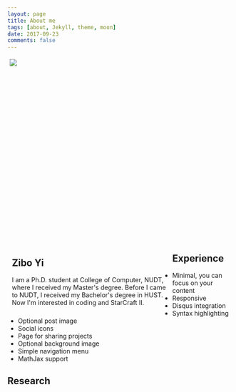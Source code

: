 ```yaml
---
layout: page
title: About me
tags: [about, Jekyll, theme, moon]
date: 2017-09-23
comments: false
---
```


<html>

<head>
<style>
#nav {
    line-height:30px;
    /*background-color:#eeeeee;*/
    height:400px;
    width:260px;
    float:center;
    padding:5px;	      
}
#section {
    width:350px;
    float:left;
    padding:10px;	 	 
}
</style>
</head>

<body>

<div id="nav">
<img src="{{ site.url }}/assets/img/me.jpg">
</div>

<div id="section">
<h2>Zibo Yi</h2>
<p>
I am a Ph.D. student at College of Computer, NUDT, where I received my Master's degree. Before I came to NUDT, I received my Bachelor's degree in HUST. Now I'm interested in coding and StarCraft II.<br>

</p>
</div>

</body>
</html>

## Experience
* Minimal, you can focus on your content
* Responsive
* Disqus integration
* Syntax highlighting
* Optional post image
* Social icons
* Page for sharing projects
* Optional background image
* Simple navigation menu
* MathJax support

## Research
